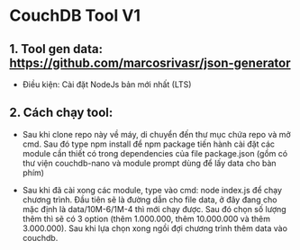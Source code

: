 # CouchDB Tool V1

## 1. Tool gen data: https://github.com/marcosrivasr/json-generator

+ Điều kiện: Cài đặt NodeJs bản mới nhất (LTS)

## 2. Cách chạy tool:

+ Sau khi clone repo này về máy, di chuyển đến thư mục chứa repo và mở cmd. Sau đó type npm install để npm package tiến hành cài đặt các module cần thiết có trong dependencies của file package.json (gồm có thư viện couchdb-nano và module prompt dùng để lấy data cho bàn phím)

+ Sau khi đã cài xong các module, type vào cmd: node index.js để chạy chương trình. Đầu tiên sẽ là đường dẫn cho file data, ở đây đang cho mặc định là data/10M-6/1M-4 thì mới chạy được. Sau đó chọn số lượng thêm thì sẽ có 3 option (thêm 1.000.000, thêm 10.000.000 và thêm 3.000.000). Sau khi lựa chọn xong ngồi đợi chương trình thêm data vào couchdb. 
